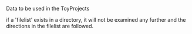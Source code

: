 Data to be used in the ToyProjects

if a 'filelist' exists in a directory, it will not be examined any further and the directions
in the filelist are followed.